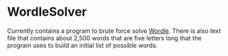 # WordleSolver

Currently contains a program to brute force solve [Wordle](https://www.nytimes.com/games/wordle/index.html). There is also text file that contains about 2,500 words that are five letters long that the program uses to build an initial list of possible words.  

